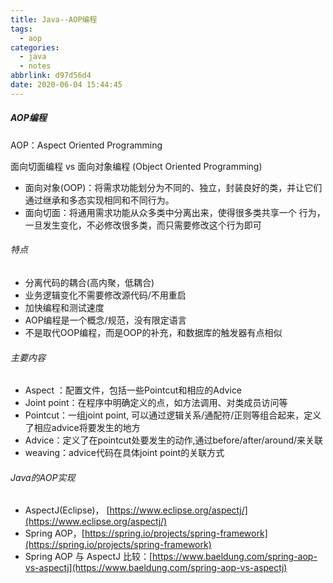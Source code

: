 ```yaml
---
title: Java--AOP编程
tags:
  - aop
categories:
  - java
  - notes
abbrlink: d97d56d4
date: 2020-06-04 15:44:45
---
```



##### AOP编程

AOP：Aspect Oriented Programming

面向切面编程 vs 面向对象编程 (Object Oriented Programming)

- 面向对象(OOP)：将需求功能划分为不同的、独立，封装良好的类，并让它们通过继承和多态实现相同和不同行为。
-  面向切面：将通用需求功能从众多类中分离出来，使得很多类共享一个 行为，一旦发生变化，不必修改很多类，而只需要修改这个行为即可

###### 特点

- 分离代码的耦合(高内聚，低耦合)
- 业务逻辑变化不需要修改源代码/不用重启
- 加快编程和测试速度
- AOP编程是一个概念/规范，没有限定语言
- 不是取代OOP编程，而是OOP的补充，和数据库的触发器有点相似

###### 主要内容

- Aspect ：配置文件，包括一些Pointcut和相应的Advice
- Joint point：在程序中明确定义的点，如方法调用、对类成员访问等
- Pointcut：一组joint point, 可以通过逻辑关系/通配符/正则等组合起来，定义了相应advice将要发生的地方
-  Advice：定义了在pointcut处要发生的动作,通过before/after/around/来关联
-  weaving：advice代码在具体joint point的关联方式

###### Java的AOP实现

- AspectJ(Eclipse)， [https://www.eclipse.org/aspectj/](https://www.eclipse.org/aspectj/)
- Spring AOP，[https://spring.io/projects/spring-framework](https://spring.io/projects/spring-framework)
- Spring AOP 与 AspectJ 比较：[https://www.baeldung.com/spring-aop-vs-aspectj](https://www.baeldung.com/spring-aop-vs-aspectj)